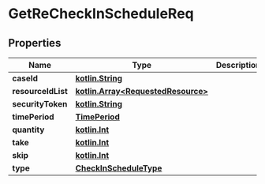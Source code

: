 # GetReCheckInScheduleReq

## Properties
Name | Type | Description | Notes
------------ | ------------- | ------------- | -------------
**caseId** | [**kotlin.String**](.md) |  | 
**resourceIdList** | [**kotlin.Array&lt;RequestedResource&gt;**](RequestedResource.md) |  |  [optional]
**securityToken** | [**kotlin.String**](.md) |  |  [optional]
**timePeriod** | [**TimePeriod**](TimePeriod.md) |  | 
**quantity** | [**kotlin.Int**](.md) |  |  [optional]
**take** | [**kotlin.Int**](.md) |  |  [optional]
**skip** | [**kotlin.Int**](.md) |  |  [optional]
**type** | [**CheckInScheduleType**](CheckInScheduleType.md) |  |  [optional]
